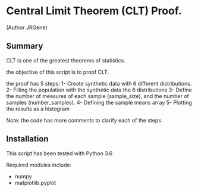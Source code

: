 Central Limit Theorem (CLT) Proof.
===================================
(Author JRGene)

Summary
------------------------------
CLT is one of the greatest theorems of statistics. 

the objective of this script is to proof CLT.

the proof has 5 steps:
1- Create synthetic data with 6 different distributions.
2- Filling the population with the synthetic data the 6 distributions
3- Define the number of measures of each sample (sample_size),
   and the number of samples (number_samples).
4- Defining the sample means array
5- Plotting the results as a histogram

Note: the code has more comments to clarify each of the steps

Installation
----------------------
This script has been tested with Python 3.6

Required modules include:
- numpy
- matplotlib.pyplot